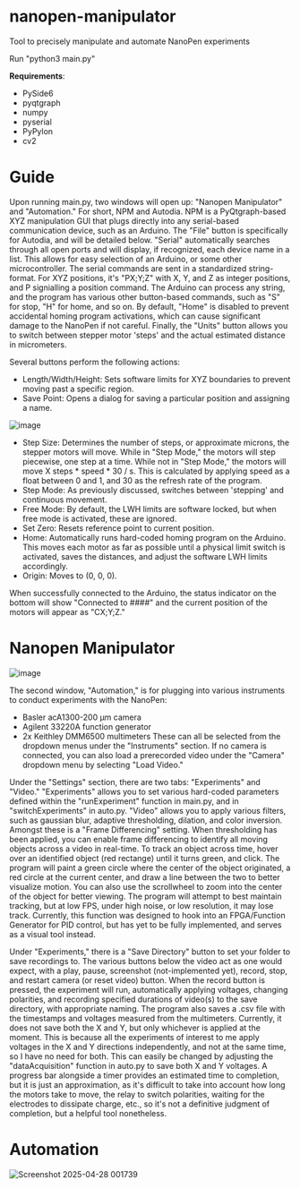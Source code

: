 # nanopen-manipulator
Tool to precisely manipulate and automate NanoPen experiments

Run "python3 main.py"

**Requirements**:
- PySide6
- pyqtgraph
- numpy
- pyserial
- PyPylon
- cv2

# Guide
Upon running main.py, two windows will open up: "Nanopen Manipulator" and "Automation." For short, NPM and Autodia. NPM is a PyQtgraph-based XYZ manipulation GUI that plugs directly into any serial-based communication device, such as an Arduino. The "File" button is specifically for Autodia, and will be detailed below. "Serial" automatically searches through all open ports and will display, if recognized, each device name in a list. This allows for easy selection of an Arduino, or some other microcontroller. The serial commands are sent in a standardized string-format. For XYZ positions, it's "PX;Y;Z" with X, Y, and Z as integer positions, and P signialling a position command. The Arduino can process any string, and the program has various other button-based commands, such as "S" for stop, "H" for home, and so on. By default, "Home" is disabled to prevent accidental homing program activations, which can cause significant damage to the NanoPen if not careful. Finally, the "Units" button allows you to switch between stepper motor 'steps' and the actual estimated distance in micrometers.

Several buttons perform the following actions:
- Length/Width/Height: Sets software limits for XYZ boundaries to prevent moving past a specific region.
- Save Point: Opens a dialog for saving a particular position and assigning a name.

![image](https://github.com/user-attachments/assets/2acf6755-b5d7-4467-b786-c8631667c0f8)

- Step Size: Determines the number of steps, or approximate microns, the stepper motors will move. While in "Step Mode," the motors will step piecewise, one step at a time. While not in "Step Mode," the motors will move X steps * speed * 30 / s. This is calculated by applying speed as a float between 0 and 1, and 30 as the refresh rate of the program.
- Step Mode: As previously discussed, switches between 'stepping' and continuous movement.
- Free Mode: By default, the LWH limits are software locked, but when free mode is activated, these are ignored.
- Set Zero: Resets reference point to current position.
- Home: Automatically runs hard-coded homing program on the Arduino. This moves each motor as far as possible until a physical limit switch is activated, saves the distances, and adjust the software LWH limits accordingly.
- Origin: Moves to (0, 0, 0).

When successfully connected to the Arduino, the status indicator on the bottom will show "Connected to ####" and the current position of the motors will appear as "CX;Y;Z."

# Nanopen Manipulator
![image](https://github.com/user-attachments/assets/6ace0c1d-5a3b-4c8c-b546-75d3e87e606c)

The second window, "Automation," is for plugging into various instruments to conduct experiments with the NanoPen:
- Basler acA1300-200 μm camera
- Agilent 33220A function generator
- 2x Keithley DMM6500 multimeters
These can all be selected from the dropdown menus under the "Instruments" section. If no camera is connected, you can also load a prerecorded video under the "Camera" dropdown menu by selecting "Load Video."

Under the "Settings" section, there are two tabs: "Experiments" and "Video." "Experiments" allows you to set various hard-coded parameters defined within the "runExperiment" function in main.py, and in "switchExperiments" in auto.py. "Video" allows you to apply various filters, such as gaussian blur, adaptive thresholding, dilation, and color inversion. Amongst these is a "Frame Differencing" setting. When thresholding has been applied, you can enable frame differencing to identify all moving objects across a video in real-time. To track an object across time, hover over an identified object (red rectange) until it turns green, and click. The program will paint a green circle where the center of the object originated, a red circle at the current center, and draw a line between the two to better visualize motion. You can also use the scrollwheel to zoom into the center of the object for better viewing. The program will attempt to best maintain tracking, but at low FPS, under high noise, or low resolution, it may lose track. Currently, this function was designed to hook into an FPGA/Function Generator for PID control, but has yet to be fully implemented, and serves as a visual tool instead.

Under "Experiments," there is a "Save Directory" button to set your folder to save recordings to. The various buttons below the video act as one would expect, with a play, pause, screenshot (not-implemented yet), record, stop, and restart camera (or reset video) button. When the record button is pressed, the experiment will run, automatically applying voltages, changing polarities, and recording specified durations of video(s) to the save directory, with appropriate naming. The program also saves a .csv file with the timestamps and voltages measured from the multimeters. Currently, it does not save both the X and Y, but only whichever is applied at the moment. This is because all the experiments of interest to me apply voltages in the X and Y directions independently, and not at the same time, so I have no need for both. This can easily be changed by adjusting the "dataAcquisition" function in auto.py to save both X and Y voltages. A progress bar alongside a timer provides an estimated time to completion, but it is just an approximation, as it's difficult to take into account how long the motors take to move, the relay to switch polarities, waiting for the electrodes to dissipate charge, etc., so it's not a definitive judgment of completion, but a helpful tool nonetheless.

# Automation
![Screenshot 2025-04-28 001739](https://github.com/user-attachments/assets/35c56761-1943-4370-88b6-cde174e990f6)

